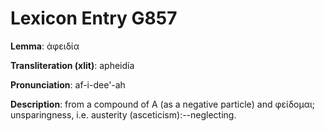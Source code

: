 # Lexicon Entry G857

**Lemma**: ἀφειδία

**Transliteration (xlit)**: apheidía

**Pronunciation**: af-i-dee'-ah

**Description**:
from a compound of Α (as a negative particle) and φείδομαι; unsparingness, i.e. austerity (asceticism):--neglecting.
